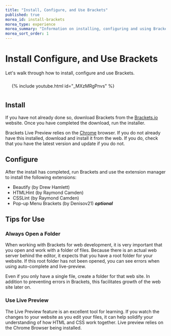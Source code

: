 ```yaml
---
title: "Install, Configure, and Use Brackets"
published: true
morea_id: install-brackets
morea_type: experience
morea_summary: "Information on installing, configuring and using Brackets."
morea_sort_order: 1
---
```


# Install Configure, and Use Brackets
Let's walk through how to install, configure and use Brackets.  
<div style="padding:10px 20px">
<div class="row">
<div class="col-xs-12 col-md-8">
  {%  include youtube.html  id="_MXzMRgPnvs" %}
</div>
</div>
</div>

## Install
If you have not already done so, download Brackets from the [Brackets.io](http://brackets.io/) website.  Once you have completed the download, run the installer.  

Brackets Live Preview relies on the [Chrome](https://www.google.com/chrome/browser/desktop/) browser.  If you do not already have this installed, download and install it from the web. If you do, check that you have the latest version and update if you do not.  

## Configure
After the install has completed, run Brackets and use the extension manager to install the following extensions:  

- Beautify (by Drew Hamlett)
- HTMLHint (by Raymond Camden)
- CSSLint (by Raymond Camden)
- Pop-up Menu Brackets (by Denisov21) *__optional__*

## Tips for Use

### Always Open a Folder
When working with Brackets for web development, it is very important that you open and work with a folder of files.  Because there is an actual web server behind the editor, it expects that you have a root folder for your website.  If this root folder has not been opened, you can see errors when using auto-complete and live-preview.

Even if you only have a single file, create a folder for that web site.  In addition to preventing errors in Brackets, this facilitates growth of the web site later on.

### Use Live Preview
The Live Preview feature is an excellent tool for learning.  If you watch the changes to your website as you edit your files, it can help solidify your understanding of how HTML and CSS work together.  Live preview relies on the Chrome Browser being installed.
